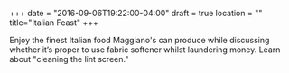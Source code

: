 +++
date = "2016-09-06T19:22:00-04:00"
draft = true
location = ""
title="Italian Feast"
+++

Enjoy the finest Italian food Maggiano's can produce while discussing whether it’s proper to use fabric softener whilst laundering money. Learn about "cleaning the lint screen."
